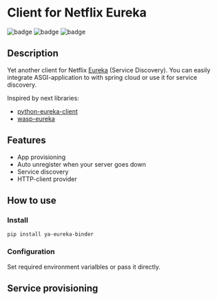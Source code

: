 # Client for Netflix Eureka

![badge](https://img.shields.io/endpoint?url=https://gist.githubusercontent.com/TihonV/98144240d7006bed5ef79984638dd4cc/raw/coverage.json)
![badge](https://img.shields.io/endpoint?url=https://gist.githubusercontent.com/TihonV/98144240d7006bed5ef79984638dd4cc/raw/tests.json)
![badge](https://img.shields.io/endpoint?url=https://gist.githubusercontent.com/TihonV/98144240d7006bed5ef79984638dd4cc/raw/pypi.json)

## Description

Yet another client for Netflix [Eureka](https://github.com/spring-cloud/spring-cloud-netflix) 
(Service Discovery).
You can easily integrate ASGI-application to with spring cloud or use it for service discovery.

Inspired by next libraries:
 - [python-eureka-client]()
 - [wasp-eureka](https://github.com/wasp/eureka)

## Features

- App provisioning
- Auto unregister when your server goes down
- Service discovery
- HTTP-client provider

## How to use

### Install

```shell
pip install ya-eureka-binder
```

### Configuration
Set required environment varialbles or pass it directly.

## Service provisioning
